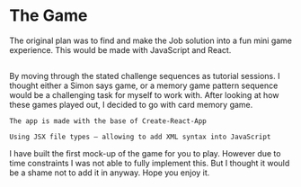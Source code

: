 # The Game

The original plan was to find and make the Job solution into a fun mini game experience. This would be made with JavaScript and React.

## 
By moving through the stated challenge sequences as tutorial sessions. I thought either a Simon says game, or a memory game pattern sequence would be a challenging task for myself to work with. After looking at how these games played out, I decided to go with card memory game.

```
The app is made with the base of Create-React-App

Using JSX file types – allowing to add XML syntax into JavaScript
```

I have built the first mock-up of the game for you to play. However due to time constraints I was not able to fully implement this. But I thought it would be a shame not to add it in anyway. Hope you enjoy it.
